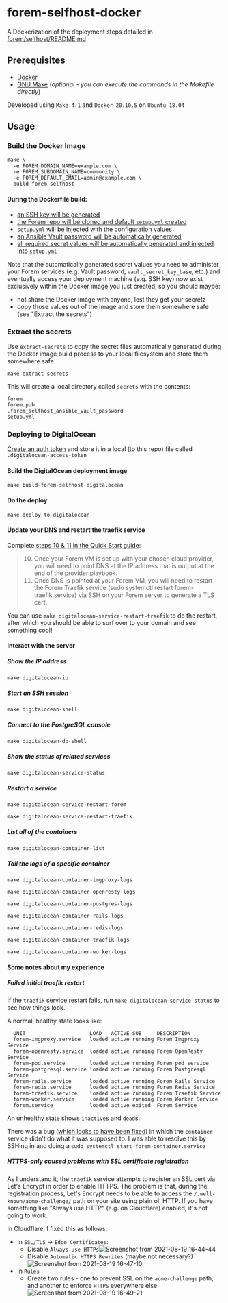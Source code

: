 # forem-selfhost-docker
A Dockerization of the deployment steps detailed in [forem/selfhost/README.md](https://github.com/forem/selfhost/blob/5e5ce60a5df738cd36261c80e94dac917e78868f/README.md)

## Prerequisites

- [Docker](https://docs.docker.com/get-docker/)
- [GNU Make](https://www.gnu.org/software/make/) (_optional - you can execute the commands in the Makefile directly_)

Developed using `Make 4.1` and `Docker 20.10.5` on `Ubuntu 18.04`

## Usage

### Build the Docker Image

```
make \
  -e FOREM_DOMAIN_NAME=example.com \
  -e FOREM_SUBDOMAIN_NAME=community \
  -e FOREM_DEFAULT_EMAIL=admin@example.com \
  build-forem-selfhost
```

#### During the Dockerfile build:

- [an SSH key will be generated](https://github.com/derekenos/forem-selfhost-docker/blob/91b28dfad86b3c7446a11d15dfa78037f2ec69f0/Dockerfile#L52)
- [the Forem repo will be cloned and default `setup.yml` created](https://github.com/derekenos/forem-selfhost-docker/blob/91b28dfad86b3c7446a11d15dfa78037f2ec69f0/Dockerfile#L56-L66)
- [`setup.yml` will be injected with the configuration values](https://github.com/derekenos/forem-selfhost-docker/blob/91b28dfad86b3c7446a11d15dfa78037f2ec69f0/Dockerfile#L68-L73)
- [an Ansible Vault password will be automatically generated](https://github.com/derekenos/forem-selfhost-docker/blob/91b28dfad86b3c7446a11d15dfa78037f2ec69f0/Dockerfile#L75-L76)
- [all required secret values will be automatically generated and injected into `setup.yml`](https://github.com/derekenos/forem-selfhost-docker/blob/91b28dfad86b3c7446a11d15dfa78037f2ec69f0/Dockerfile#L80-L94)

Note that the automatically generated secret values you need to administer your Forem services (e.g. Vault password, `vault_secret_key_base`, etc.)
and eventually access your deployment machine (e.g. SSH key) now exist exclusively within the Docker image you just created, so you should maybe:
- not share the Docker image with anyone, lest they get your secretz
- copy those values out of the image and store them somewhere safe (see "Extract the secrets")

### Extract the secrets

Use `extract-secrets` to copy the secret files automatically generated during the Docker image build process to
your local filesystem and store them somewhere safe.

```
make extract-secrets
```

This will create a local directory called `secrets` with the contents:
```
forem
forem.pub
.forem_selfhost_ansible_vault_password
setup.yml
```

### Deploying to DigitalOcean

[Create an auth token](https://docs.digitalocean.com/reference/api/create-personal-access-token/) and store it in a local (to this repo) file called `.digitalocean-access-token`

#### Build the DigitalOcean deployment image

```
make build-forem-selfhost-digitalocean
```

#### Do the deploy
```
make deploy-to-digitalocean
```

#### Update your DNS and restart the traefik service

Complete [steps 10 & 11 in the Quick Start guide](https://github.com/forem/selfhost/blob/5e5ce60a5df738cd36261c80e94dac917e78868f/README.md#quick-start):
> 10. Once your Forem VM is set up with your chosen cloud provider, you will need to point DNS at the IP address that is output at the end of the provider playbook.
> 11. Once DNS is pointed at your Forem VM, you will need to restart the Forem Traefik service (sudo systemctl restart forem-traefik.service) via SSH on your Forem server to generate a TLS cert.

You can use `make digitalocean-service-restart-traefik` to do the restart, after which you should be able to surf over to your domain and see something cool!


#### Interact with the server

##### Show the IP address
```
make digitalocean-ip
```

##### Start an SSH session
```
make digitalocean-shell
```

##### Connect to the PostgreSQL console
```
make digitalocean-db-shell
```

##### Show the status of related services
```
make digitalocean-service-status
```

##### Restart a service
```
make digitalocean-service-restart-forem
```
```
make digitalocean-service-restart-traefik
```

##### List all of the containers
```
make digitalocean-container-list
```

##### Tail the logs of a specific container
```                                                                                                               
make digitalocean-container-imgproxy-logs                                                                         
```
```                                                                                                               
make digitalocean-container-openresty-logs                                                                        
```
```                                                                                                               
make digitalocean-container-postgres-logs                                                                         
```
```                                                                                                               
make digitalocean-container-rails-logs                                                                            
```
```                                                                                                               
make digitalocean-container-redis-logs                                                                            
```
```                                                                                                               
make digitalocean-container-traefik-logs                                                                          
```
```                                                                                                               
make digitalocean-container-worker-logs                                                                           
```

#### Some notes about my experience

##### Failed initial traefik restart

If the `traefik` service restart fails, run `make digitalocean-service-status` to see how things look.

A normal, healthy state looks like:

```
  UNIT                     LOAD   ACTIVE SUB     DESCRIPTION             
  forem-imgproxy.service   loaded active running Forem Imgproxy Service
  forem-openresty.service  loaded active running Forem OpenResty Service
  forem-pod.service        loaded active running Forem pod service
  forem-postgresql.service loaded active running Forem Postgresql Service
  forem-rails.service      loaded active running Forem Rails Service
  forem-redis.service      loaded active running Forem Redis Service
  forem-traefik.service    loaded active running Forem Traefik Service
  forem-worker.service     loaded active running Forem Worker Service
  forem.service            loaded active exited  Forem Service
```

An unhealthy state shows `inactive`s and `dead`s.

There was a bug ([which looks to have been fixed](https://github.com/forem/selfhost/commit/ccd1063e0a27f26e784d25fe22cbc51d7eea4e53)) in which the `container` service didn't do what it was supposed to. I was able to resolve this by SSHing in and doing a `sudo systemctl start forem-container.service`

##### HTTPS-only caused problems with SSL certificate registration

As I understand it, the `traefik` service attempts to register an SSL cert via Let's Encrypt in order to enable HTTPS.
The problem is that, during the registration process, Let's Encrypt needs to be able to access the `/.well-known/acme-challenge/` path on your site using plain ol' HTTP. If you have something like "Always use HTTP" (e.g. on Cloudflare) enabled, it's not going to work.

In Cloudflare, I fixed this as follows:

- In `SSL/TLS` -> `Edge Certificates`:
  - Disable `Always use HTTPs`![Screenshot from 2021-08-19 16-44-44](https://user-images.githubusercontent.com/585182/130141521-e0c5f8df-9110-49c5-98b3-08a2eb13848d.png)
  - Disable `Automatic HTTPS Rewrites` (maybe not necessary?)![Screenshot from 2021-08-19 16-47-10](https://user-images.githubusercontent.com/585182/130141714-2660d183-77de-4132-a404-d381cd84bda0.png)
- In `Rules`
  - Create two rules - one to prevent SSL on the `acme-challenge` path, and another to enforce `HTTPS` everywhere else![Screenshot from 2021-08-19 16-49-21](https://user-images.githubusercontent.com/585182/130141991-1b87beea-5829-4f8f-8826-708172202280.png)  

